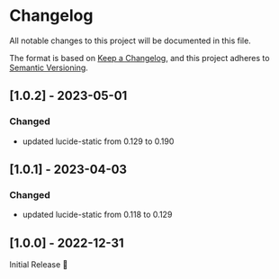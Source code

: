 # Changelog
All notable changes to this project will be documented in this file.

The format is based on [Keep a Changelog](https://keepachangelog.com/en/1.0.0/),
and this project adheres to [Semantic Versioning](https://semver.org/spec/v2.0.0.html).

## [1.0.2] - 2023-05-01
### Changed
- updated lucide-static from 0.129 to 0.190

## [1.0.1] - 2023-04-03
### Changed
- updated lucide-static from 0.118 to 0.129

## [1.0.0] - 2022-12-31
Initial Release 🎉
